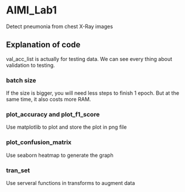# AIMI_Lab1
Detect pneumonia from chest X-Ray images

## Explanation of code
val_acc_list is actually for testing data. We can see every thing about validation to testing.

### batch size
If the size is bigger, you will need less steps to finish 1 epoch. But at the same time, it also costs more RAM.

### plot_accuracy and plot_f1_score
Use matplotlib to plot and store the plot in png file

### plot_confusion_matrix
Use seaborn heatmap to generate the graph

### tran_set
Use serveral functions in transforms to augment data
